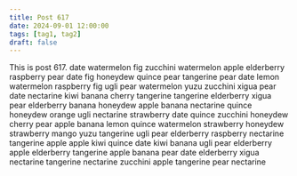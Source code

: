 ```yaml
---
title: Post 617
date: 2024-09-01 12:00:00
tags: [tag1, tag2]
draft: false
---
```

This is post 617.
date
watermelon
fig
zucchini
watermelon
apple
elderberry
raspberry
pear
date
fig
honeydew
quince
pear
tangerine
pear
date
lemon
watermelon
raspberry
fig
ugli
pear
watermelon
yuzu
zucchini
xigua
pear
date
nectarine
kiwi
banana
cherry
tangerine
tangerine
elderberry
xigua
pear
elderberry
banana
honeydew
apple
banana
nectarine
quince
honeydew
orange
ugli
nectarine
strawberry
date
quince
zucchini
honeydew
cherry
pear
apple
banana
lemon
quince
watermelon
strawberry
honeydew
strawberry
mango
yuzu
tangerine
ugli
pear
elderberry
raspberry
nectarine
tangerine
apple
apple
kiwi
quince
date
kiwi
banana
ugli
pear
elderberry
apple
elderberry
tangerine
apple
banana
pear
date
elderberry
xigua
nectarine
tangerine
nectarine
zucchini
apple
tangerine
pear
nectarine
